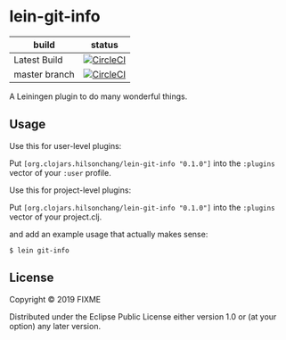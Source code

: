 # lein-git-info

build | status
----- | -----
Latest Build | [![CircleCI](https://circleci.com/gh/hilsonchang2018/lein-git-info.svg?style=svg&circle-token=e3805d10dcb2507eaa2e281250032063acafa30a)](https://circleci.com/gh/hilsonchang2018/lein-git-info)
master branch | [![CircleCI](https://circleci.com/gh/hilsonchang2018/lein-git-info/tree/master.svg?style=svg&circle-token=e3805d10dcb2507eaa2e281250032063acafa30a)](https://circleci.com/gh/hilsonchang2018/lein-git-info/tree/master)

A Leiningen plugin to do many wonderful things.

## Usage

Use this for user-level plugins:

Put `[org.clojars.hilsonchang/lein-git-info "0.1.0"]` into the `:plugins` vector of your `:user`
profile.

Use this for project-level plugins:

Put `[org.clojars.hilsonchang/lein-git-info "0.1.0"]` into the `:plugins` vector of your project.clj.

and add an example usage that actually makes sense:

    $ lein git-info

## License

Copyright © 2019 FIXME

Distributed under the Eclipse Public License either version 1.0 or (at
your option) any later version.
